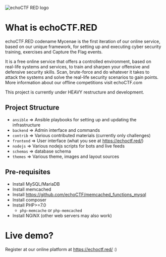 ![echoCTF RED logo](https://echoctf.red/images/logo.png)
# What is echoCTF.RED
echoCTF.RED codename Mycenae is the first iteration of our online service, based on our unique framework, for setting up and executing cyber security training, exercises and Capture the Flag events.

It is a free online service that offers a controlled environment, based on real-life systems and services, to train and sharpen your offensive and defensive security skills. Scan, brute-force and do whatever it takes to attack the systems and solve the real-life security scenarios to gain points. More information about our offline competitions visit echoCTF.com

This project is currently under HEAVY restructure and development.

## Project Structure
 * `ansible` => Ansible playbooks for setting up and updating the infrastructure
 * `backend` => Admin interface and commands
 * `contrib` => Various contributed materials (currently only challenges)
 * `frontend` => User interface (what you see at https://echoctf.red/)
 * `nodejs` => Various nodejs scripts for bots and live feeds
 * `schemas` => database schema
 * `themes` => Various theme, images and layout sources

## Pre-requisites
* Install MySQL/MariaDB
* Install memcached
* Install https://github.com/echoCTF/memcached_functions_mysql
* Install composer
* Install PHP>=7.0
  - `php-memcache` or `php-memcached`
* Install NGiNX (other web servers may also work)

# Live demo?
Register at our online platform at https://echoctf.red/ :)
